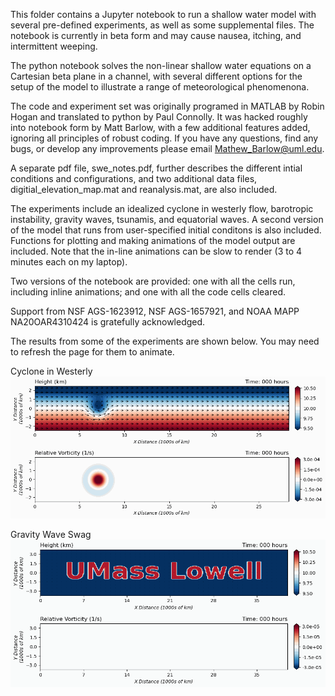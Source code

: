 This folder contains a Jupyter notebook to run a shallow water model with several pre-defined experiments, as well as some supplemental files. The notebook is currently in beta form and may cause nausea, itching, and intermittent weeping.

The python notebook solves the non-linear shallow water equations on a Cartesian beta plane in a channel, with several different options for the setup of the model to illustrate a range of meteorological phenomenona.

The code and experiment set was originally programed in MATLAB by Robin Hogan and translated to python by Paul Connolly. It was hacked roughly into notebook form by Matt Barlow, with a few additional features added, ignoring all principles of robust coding. If you have any questions, find any bugs, or develop any improvements please email Mathew_Barlow@uml.edu.  

A separate pdf file, swe_notes.pdf, further describes the different intial conditions and configurations, and two additional data files, digitial_elevation_map.mat and reanalysis.mat, are also included.

The experiments include an idealized cyclone in westerly flow, barotropic instability, gravity waves, tsunamis, and equatorial waves. A second version of the model that runs from user-specified initial conditons is also included. Functions for plotting and making animations of the model output are included. Note that the in-line animations can be slow to render (3 to 4 minutes each on my laptop).

Two versions of the notebook are provided: one with all the cells run, including inline animations; and one with all the code cells cleared. 

Support from NSF AGS-1623912, NSF AGS-1657921, and NOAA MAPP NA20OAR4310424 is gratefully acknowledged.

The results from some of the experiments are shown below. You may need to refresh the page for them to animate.

Cyclone in Westerly
![](images/cyclone_in_westerly.gif)

Gravity Wave Swag
![](images/umass_lowell.gif)
